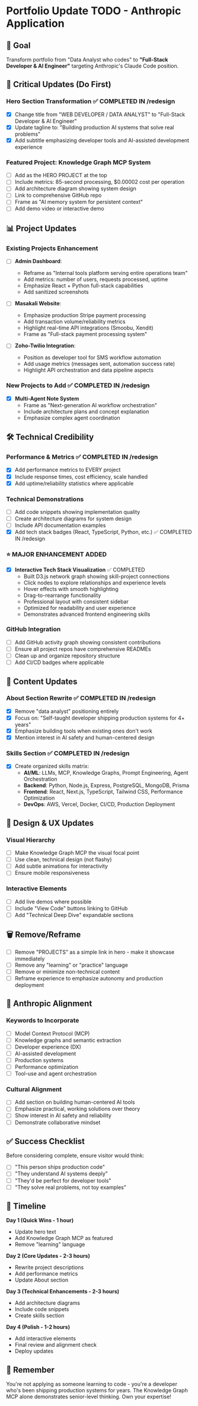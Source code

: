 # Portfolio Update TODO - Anthropic Application

## 🎯 Goal
Transform portfolio from "Data Analyst who codes" to **"Full-Stack Developer & AI Engineer"** targeting Anthropic's Claude Code position.

## 🚨 Critical Updates (Do First)

### Hero Section Transformation ✅ COMPLETED IN /redesign
- [x] Change title from "WEB DEVELOPER / DATA ANALYST" to "Full-Stack Developer & AI Engineer"
- [x] Update tagline to: "Building production AI systems that solve real problems"
- [x] Add subtitle emphasizing developer tools and AI-assisted development experience

### Featured Project: Knowledge Graph MCP System
- [ ] Add as the HERO PROJECT at the top
- [ ] Include metrics: 85-second processing, $0.00002 cost per operation
- [ ] Add architecture diagram showing system design
- [ ] Link to comprehensive GitHub repo
- [ ] Frame as "AI memory system for persistent context"
- [ ] Add demo video or interactive demo

## 📊 Project Updates

### Existing Projects Enhancement
- [ ] **Admin Dashboard**: 
  - Reframe as "Internal tools platform serving entire operations team"
  - Add metrics: number of users, requests processed, uptime
  - Emphasize React + Python full-stack capabilities
  - Add sanitized screenshots

- [ ] **Masakali Website**:
  - Emphasize production Stripe payment processing
  - Add transaction volume/reliability metrics
  - Highlight real-time API integrations (Smoobu, Xendit)
  - Frame as "Full-stack payment processing system"

- [ ] **Zoho-Twilio Integration**:
  - Position as developer tool for SMS workflow automation
  - Add usage metrics (messages sent, automation success rate)
  - Highlight API orchestration and data pipeline aspects

### New Projects to Add ✅ COMPLETED IN /redesign
- [x] **Multi-Agent Note System**
  - Frame as "Next-generation AI workflow orchestration"
  - Include architecture plans and concept explanation
  - Emphasize complex agent coordination

## 🛠️ Technical Credibility

### Performance & Metrics ✅ COMPLETED IN /redesign
- [x] Add performance metrics to EVERY project
- [x] Include response times, cost efficiency, scale handled
- [x] Add uptime/reliability statistics where applicable

### Technical Demonstrations
- [ ] Add code snippets showing implementation quality
- [ ] Create architecture diagrams for system design
- [ ] Include API documentation examples
- [x] Add tech stack badges (React, TypeScript, Python, etc.) ✅ COMPLETED IN /redesign

### ⭐ MAJOR ENHANCEMENT ADDED
- [x] **Interactive Tech Stack Visualization** ✅ COMPLETED
  - Built D3.js network graph showing skill-project connections
  - Click nodes to explore relationships and experience levels
  - Hover effects with smooth highlighting
  - Drag-to-rearrange functionality
  - Professional layout with consistent sidebar
  - Optimized for readability and user experience
  - Demonstrates advanced frontend engineering skills

### GitHub Integration
- [ ] Add GitHub activity graph showing consistent contributions
- [ ] Ensure all project repos have comprehensive READMEs
- [ ] Clean up and organize repository structure
- [ ] Add CI/CD badges where applicable

## 📝 Content Updates

### About Section Rewrite ✅ COMPLETED IN /redesign
- [x] Remove "data analyst" positioning entirely
- [x] Focus on: "Self-taught developer shipping production systems for 4+ years"
- [x] Emphasize building tools when existing ones don't work
- [x] Mention interest in AI safety and human-centered design

### Skills Section ✅ COMPLETED IN /redesign
- [x] Create organized skills matrix:
  - **AI/ML**: LLMs, MCP, Knowledge Graphs, Prompt Engineering, Agent Orchestration
  - **Backend**: Python, Node.js, Express, PostgreSQL, MongoDB, Prisma
  - **Frontend**: React, Next.js, TypeScript, Tailwind CSS, Performance Optimization
  - **DevOps**: AWS, Vercel, Docker, CI/CD, Production Deployment

## 🎨 Design & UX Updates

### Visual Hierarchy
- [ ] Make Knowledge Graph MCP the visual focal point
- [ ] Use clean, technical design (not flashy)
- [ ] Add subtle animations for interactivity
- [ ] Ensure mobile responsiveness

### Interactive Elements
- [ ] Add live demos where possible
- [ ] Include "View Code" buttons linking to GitHub
- [ ] Add "Technical Deep Dive" expandable sections

## 🗑️ Remove/Reframe

- [ ] Remove "PROJECTS" as a simple link in hero - make it showcase immediately
- [ ] Remove any "learning" or "practice" language
- [ ] Remove or minimize non-technical content
- [ ] Reframe experience to emphasize autonomy and production deployment

## 🎯 Anthropic Alignment

### Keywords to Incorporate
- [ ] Model Context Protocol (MCP)
- [ ] Knowledge graphs and semantic extraction
- [ ] Developer experience (DX)
- [ ] AI-assisted development
- [ ] Production systems
- [ ] Performance optimization
- [ ] Tool-use and agent orchestration

### Cultural Alignment
- [ ] Add section on building human-centered AI tools
- [ ] Emphasize practical, working solutions over theory
- [ ] Show interest in AI safety and reliability
- [ ] Demonstrate collaborative mindset

## ✅ Success Checklist

Before considering complete, ensure visitor would think:
- [ ] "This person ships production code"
- [ ] "They understand AI systems deeply"
- [ ] "They'd be perfect for developer tools"
- [ ] "They solve real problems, not toy examples"

## 📅 Timeline

**Day 1 (Quick Wins - 1 hour)**
- Update hero text
- Add Knowledge Graph MCP as featured
- Remove "learning" language

**Day 2 (Core Updates - 2-3 hours)**
- Rewrite project descriptions
- Add performance metrics
- Update About section

**Day 3 (Technical Enhancements - 2-3 hours)**
- Add architecture diagrams
- Include code snippets
- Create skills section

**Day 4 (Polish - 1-2 hours)**
- Add interactive elements
- Final review and alignment check
- Deploy updates

## 📌 Remember

You're not applying as someone learning to code - you're a developer who's been shipping production systems for years. The Knowledge Graph MCP alone demonstrates senior-level thinking. Own your expertise!